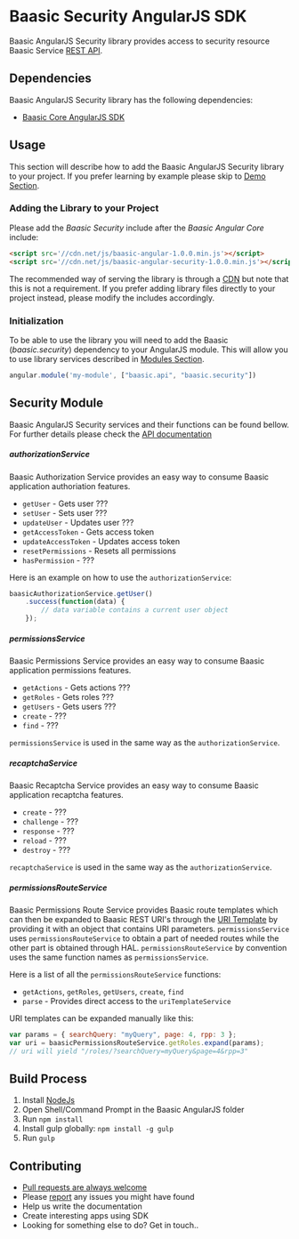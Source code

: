 # Baasic Security AngularJS SDK

Baasic AngularJS Security library provides access to security resource Baasic Service [REST API](https://api.baasic.com).

## Dependencies

Baasic AngularJS Security library has the following dependencies:

* [Baasic Core AngularJS SDK](https://github.com/Baasic/baasic-sdk-sdk-angularjs-core)

## Usage

This section will describe how to add the Baasic AngularJS Security library to your project. If you prefer learning by example please skip to [Demo Section](#demo).

### Adding the Library to your Project

Please add the _Baasic Security_ include after the _Baasic Angular Core_ include:

```html
<script src='//cdn.net/js/baasic-angular-1.0.0.min.js'></script>
<script src='//cdn.net/js/baasic-angular-security-1.0.0.min.js'></script>
```

The recommended way of serving the library is through a [CDN](http://en.wikipedia.org/wiki/Content_delivery_network) but note that this is not a requirement. If you prefer adding library files directly to your project instead, please modify the includes accordingly.


### Initialization

To be able to use the library you will need to add the Baasic (_baasic.security_) dependency to your AngularJS module. This will allow you to use library services described in [Modules Section](#baasic-modules).

```javascript
angular.module('my-module', ["baasic.api", "baasic.security"])
```

## Security Module

Baasic AngularJS Security services and their functions can be found bellow. For further details please check the [API documentation](#tba)

##### authorizationService

Baasic Authorization Service provides an easy way to consume Baasic application authoriation features.

* `getUser` - Gets user ???
* `setUser` - Sets user ???
* `updateUser` - Updates user ???
* `getAccessToken` - Gets access token
* `updateAccessToken` - Updates access token
* `resetPermissions` - Resets all permissions
* `hasPermission` - ???

Here is an example on how to use the `authorizationService`:

```javascript
baasicAuthorizationService.getUser()
    .success(function(data) {
        // data variable contains a current user object
    });
```

##### permissionsService

Baasic Permissions Service provides an easy way to consume Baasic application permissions features.

* `getActions` - Gets actions ???
* `getRoles` - Gets roles ???
* `getUsers` - Gets users ???
* `create` - ???
* `find` - ???

`permissionsService` is used in the same way as the `authorizationService`.

##### recaptchaService

Baasic Recaptcha Service provides an easy way to consume Baasic application recaptcha features.

* `create` - ???
* `challenge` - ???
* `response` - ???
* `reload` - ???
* `destroy` - ???

`recaptchaService` is used in the same way as the `authorizationService`.

##### permissionsRouteService

Baasic Permissions Route Service provides Baasic route templates which can then be expanded to Baasic REST URI's through the [URI Template](https://github.com/Baasic/uritemplate-js) by providing it with an object that contains URI parameters. `permissionsService` uses `permissionsRouteService` to obtain a part of needed routes while the other part is obtained through HAL. `permissionsRouteService` by convention uses the same function names as `permissionsService`.

Here is a list of all the `permissionsRouteService` functions:

* `getActions`, `getRoles`, `getUsers`, `create`, `find`
* `parse` - Provides direct access to the `uriTemplateService`

URI templates can be expanded manually like this:

```javascript
var params = { searchQuery: "myQuery", page: 4, rpp: 3 };
var uri = baasicPermissionsRouteService.getRoles.expand(params);
// uri will yield "/roles/?searchQuery=myQuery&page=4&rpp=3"
```

## Build Process

1. Install [NodeJs](http://nodejs.org/download/)
2. Open Shell/Command Prompt in the Baasic AngularJS folder
3. Run `npm install`
4. Install gulp globally: `npm install -g gulp`
5. Run `gulp`

## Contributing

* [Pull requests are always welcome](https://github.com/Baasic/baasic-sdk-sdk-angularjs-core#pull-requests-are-always-welcome)
* Please [report](https://github.com/Baasic/baasic-sdk-sdk-angularjs-core#issue-reporting) any issues you might  have found
* Help us write the documentation
* Create interesting apps using SDK
* Looking for something else to do? Get in touch..
